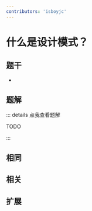 ```yaml
---
contributors: 'isboyjc'
---
```


# 什么是设计模式？


## 题干

- 



## 题解

::: details 点我查看题解

  TODO

:::



## 相同


## 相关


## 扩展

